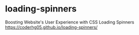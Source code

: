 # loading-spinners
Boosting Website's User Experience with CSS Loading Spinners
https://coderhg05.github.io/loading-spinners/
